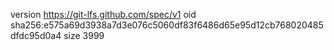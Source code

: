version https://git-lfs.github.com/spec/v1
oid sha256:e575a69d3938a7d3e076c5060df83f6486d65e95d12cb768020485dfdc95d0a4
size 3999
